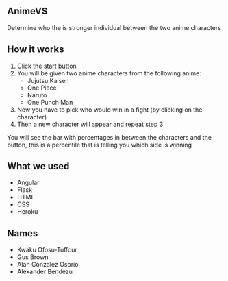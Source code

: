 ## AnimeVS
Determine who the is stronger individual between the two anime characters

## How it works
1. Click the start button
2. You will be given two anime characters from the following anime:
   - Jujutsu Kaisen
   - One Piece
   - Naruto
   - One Punch Man
3. Now you have to pick who would win in a fight (by clicking on the character)
4. Then a new character will appear and repeat step 3

You will see the bar with percentages in between the characters and the button, 
this is a percentile that is telling you which side is winning

## What we used
  - Angular 
  - Flask
  - HTML
  - CSS
  - Heroku


## Names
- Kwaku Ofosu-Tuffour
- Gus Brown
- Alan Gonzalez Osorio
- Alexander Bendezu





